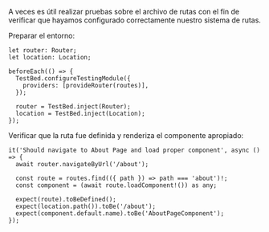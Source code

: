 A veces es útil realizar pruebas sobre el archivo de rutas con el fin de verificar que hayamos configurado correctamente nuestro sistema de rutas.

Preparar el entorno:

```
let router: Router;
let location: Location;

beforeEach(() => {
  TestBed.configureTestingModule({
    providers: [provideRouter(routes)],
  });

  router = TestBed.inject(Router);
  location = TestBed.inject(Location);
});
```

Verificar que la ruta fue definida y renderiza el componente apropiado:

```
it('Should navigate to About Page and load proper component', async () => {
  await router.navigateByUrl('/about');

  const route = routes.find(({ path }) => path === 'about')!;
  const component = (await route.loadComponent!()) as any;

  expect(route).toBeDefined();
  expect(location.path()).toBe('/about');
  expect(component.default.name).toBe('AboutPageComponent');
});
```